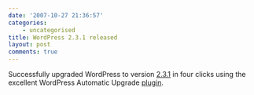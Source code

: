 ```yaml
---
date: '2007-10-27 21:36:57'
categories:
    - uncategorised
title: WordPress 2.3.1 released
layout: post
comments: true
---
```

Successfully upgraded WordPress to version
[2.3.1](http://wordpress.org/development/2007/10/wordpress-231/) in four
clicks using the excellent WordPress Automatic Upgrade
[plugin](http://techie-buzz.com/wordpress-plugins/wordpress-automatic-upgrade-plugin-update.html).
